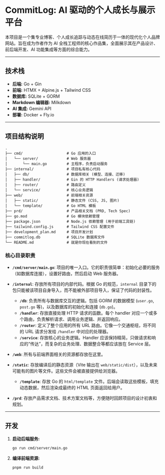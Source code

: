 # CommitLog: AI 驱动的个人成长与展示平台

本项目是一个集专业博客、个人成长追踪与动态在线简历于一体的现代化个人品牌网站。旨在成为作者作为 AI 全栈工程师的核心作品集，全面展示其在产品设计、前后端开发、AI 功能集成等方面的综合能力。

---

## 技术栈

- **后端:** Go + Gin
- **前端:** HTMX + Alpine.js + Tailwind CSS
- **数据库:** SQLite + GORM
- **Markdown 编辑器:** Milkdown
- **AI 集成:** Gemini API
- **部署:** Docker + Fly.io

---

## 项目结构说明

```
.
├── cmd/                    # Go 应用的入口
│   └── server/             # Web 服务器
│       └── main.go         # 主程序，负责启动服务
├── internal/               # 项目私有核心代码
│   ├── db/                 # 数据库相关 (模型、连接、迁移)
│   ├── handler/            # Gin 的 HTTP Handlers (请求处理器)
│   ├── router/             # 路由定义
│   └── service/            # 核心业务逻辑
├── web/                    # 前端相关资源
│   ├── static/             # 静态文件 (CSS, JS, 图片)
│   └── template/           # Go HTML 模板
├── prd/                    # 产品相关文档 (PRD, Tech Spec)
├── go.mod                  # Go 模块依赖管理
├── package.json            # Node.js 依赖管理 (用于前端工具链)
├── tailwind.config.js      # Tailwind CSS 配置文件
├── development_plan.md     # 项目开发计划
├── commitlog.db            # SQLite 数据库文件
└── README.md               # 就是你现在看到的文件
```

### 核心目录职责

- **`/cmd/server/main.go`**: 项目的唯一入口。它的职责很简单：初始化必要的服务（如数据库连接），设置好路由，然后启动 Web 服务器。

- **`/internal`**: 存放所有项目的内部代码。根据 Go 的规范，`internal` 目录下的包只能被该项目自身导入，而不能被外部项目导入，保证了代码的封装性。
    - **`/db`**: 负责所有与数据库交互的逻辑。包括 GORM 的数据模型 (`user.go`, `post.go` 等)，以及数据库的初始化和连接 (`db.go`)。
    - **`/handler`**: 存放直接处理 HTTP 请求的函数。每个 handler 对应一个或多个路由，负责解析请求、调用业务逻辑、并返回响应。
    - **`/router`**: 定义了整个应用的所有 URL 路由。它像一个交通枢纽，将不同的 URL 请求分发给 `/handler` 中对应的处理器。
    - **`/service`**: 存放核心的业务逻辑。Handler 应该保持精简，只做请求和响应的“传达”，而复杂的业务处理、数据整合等都应该放在 Service 层。

- **`/web`**: 所有与前端界面相关的资源都存放在这里。
- **`/static`**: 存放编译后的静态资源（Vite 输出在 `web/static/dist`），以及未来可能有的图片等文件。这些文件会被直接提供给浏览器。
    - **`/template`**: 存放 Go 的 `html/template` 文件。后端会读取这些模板，填充动态数据，然后渲染成最终的 HTML 页面返回给用户。

- **`/prd`**: 存放产品需求文档、技术方案文档等，方便随时回顾项目的设计初衷和规划。

---

## 开发

1.  **启动后端服务:**
    ```bash
    go run cmd/server/main.go
    ```

2.  **编译前端资源:**
    ```bash
    pnpm run build
    ```
